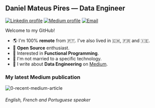 ## Daniel Mateus Pires — Data Engineer

[![Linkedin profile](https://img.shields.io/badge/LinkedIn-0077B5?style=for-the-badge&logo=linkedin&logoColor=white)](https://www.linkedin.com/in/daniel-mateus-pires/)
[![Medium profile](https://img.shields.io/badge/Medium-12100E?style=for-the-badge&logo=medium&logoColor=white)](https://medium.com/@dmateusp)
[![Email](https://img.shields.io/badge/Gmail-D14836?style=for-the-badge&logo=gmail&logoColor=white)](mailto:dmateusp@gmail.com)

Welcome to my GitHub!

- 🌎 I'm 100% **remote** from 🇵🇹. I've also lived in 🇨🇭, 🇫🇷 and 🇮🇪.
- 📖 **Open Source** enthusiast.
- 🦺 Interested in **Functional Programming**.
- 💍 I'm not married to a specific technology.
- 📝 I write about **Data Engineering** on [Medium](https://medium.com/@dmateusp).

### My latest Medium publication

![0-recent-medium-article](https://github-readme-medium-recent-article.vercel.app/medium/@dmateusp/0)

###### English, French and Portuguese speaker
